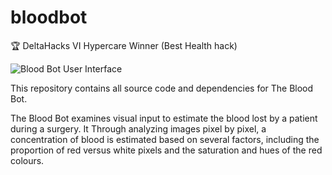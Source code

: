 # bloodbot
🏆 DeltaHacks VI Hypercare Winner (Best Health hack)

![Blood Bot User Interface](https://challengepost-s3-challengepost.netdna-ssl.com/photos/production/software_photos/000/923/847/datas/original.png)

This repository contains all source code and dependencies for The Blood Bot.

The Blood Bot examines visual input to estimate the blood lost by a patient during a surgery. It 
Through analyzing images pixel by pixel, a concentration of blood is estimated based on several factors, including the proportion of red versus
white pixels and the saturation and hues of the red colours.

